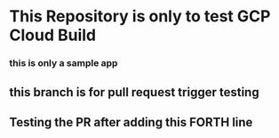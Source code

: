 # This Repository is only to test GCP Cloud Build

### this is only a sample app
## this branch is for pull request trigger testing
## Testing the PR after adding this FORTH line 

